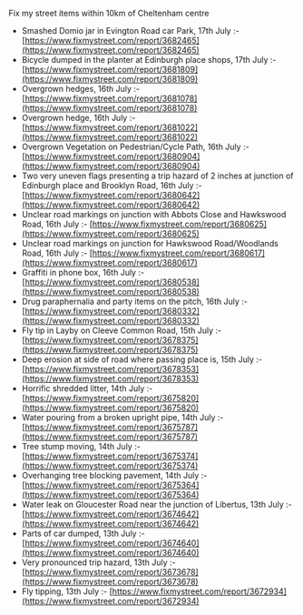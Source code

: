 Fix my street items within 10km of Cheltenham centre

<!-- fix_marker starts -->

- Smashed Domio jar in Evington Road car Park, 17th July :- [https://www.fixmystreet.com/report/3682465](https://www.fixmystreet.com/report/3682465)
- Bicycle dumped in the planter at Edinburgh place shops, 17th July :- [https://www.fixmystreet.com/report/3681809](https://www.fixmystreet.com/report/3681809)
- Overgrown hedges, 16th July :- [https://www.fixmystreet.com/report/3681078](https://www.fixmystreet.com/report/3681078)
- Overgrown hedge, 16th July :- [https://www.fixmystreet.com/report/3681022](https://www.fixmystreet.com/report/3681022)
- Overgrown Vegetation on Pedestrian/Cycle Path, 16th July :- [https://www.fixmystreet.com/report/3680904](https://www.fixmystreet.com/report/3680904)
- Two very uneven flags presenting a trip hazard of 2 inches at junction of Edinburgh place and Brooklyn Road, 16th July :- [https://www.fixmystreet.com/report/3680642](https://www.fixmystreet.com/report/3680642)
- Unclear road markings on junction with Abbots Close and Hawkswood Road, 16th July :- [https://www.fixmystreet.com/report/3680625](https://www.fixmystreet.com/report/3680625)
- Unclear road markings on junction for Hawkswood Road/Woodlands Road, 16th July :- [https://www.fixmystreet.com/report/3680617](https://www.fixmystreet.com/report/3680617)
- Graffiti in phone box, 16th July :- [https://www.fixmystreet.com/report/3680538](https://www.fixmystreet.com/report/3680538)
- Drug paraphernalia and party items on the pitch, 16th July :- [https://www.fixmystreet.com/report/3680332](https://www.fixmystreet.com/report/3680332)
- Fly tip in Layby on Cleeve Common Road, 15th July :- [https://www.fixmystreet.com/report/3678375](https://www.fixmystreet.com/report/3678375)
- Deep erosion at side of road where passing place is, 15th July :- [https://www.fixmystreet.com/report/3678353](https://www.fixmystreet.com/report/3678353)
- Horrific shredded litter, 14th July :- [https://www.fixmystreet.com/report/3675820](https://www.fixmystreet.com/report/3675820)
- Water pouring from a broken upright pipe, 14th July :- [https://www.fixmystreet.com/report/3675787](https://www.fixmystreet.com/report/3675787)
- Tree stump moving, 14th July :- [https://www.fixmystreet.com/report/3675374](https://www.fixmystreet.com/report/3675374)
- Overhanging tree blocking pavement, 14th July :- [https://www.fixmystreet.com/report/3675364](https://www.fixmystreet.com/report/3675364)
- Water leak on Gloucester Road near the junction of Libertus, 13th July :- [https://www.fixmystreet.com/report/3674642](https://www.fixmystreet.com/report/3674642)
- Parts of car dumped, 13th July :- [https://www.fixmystreet.com/report/3674640](https://www.fixmystreet.com/report/3674640)
- Very pronounced trip hazard, 13th July :- [https://www.fixmystreet.com/report/3673678](https://www.fixmystreet.com/report/3673678)
- Fly tipping, 13th July :- [https://www.fixmystreet.com/report/3672934](https://www.fixmystreet.com/report/3672934)

<!-- fix_marker ends -->